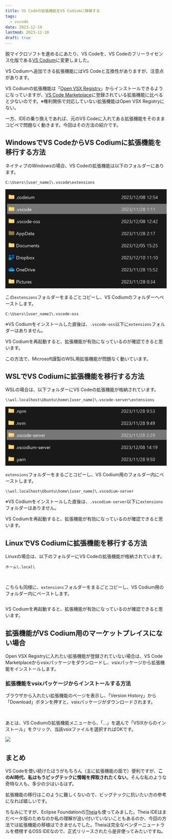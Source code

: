```yaml
---
title: VS Codeの拡張機能をVS Codiumに移植する
tags:
  - vscode
date: 2023-12-10
lastmod: 2023-12-10
draft: true
---
```


脱マイクロソフトを進めるにあたり、VS Codeを、VS Codeのフリーライセンス化版である[VS Codium](https://vscodium.com)に変更しました。

VS Codiumへ追加できる拡張機能にはVS Codeと互換性がありますが、注意点があります。

VS Codiumの拡張機能は「[Open VSX Registry](https://open-vsx.org)」からインストールできるようになっていますが、[VS Code Marketplace](https://marketplace.visualstudio.com/)に登録されている拡張機能に比べると少ないのです。※権利関係で対応していない拡張機能はOpen VSX Registryにない。

一方、IDEの乗り換えであれば、元のVS Codeに入れてある拡張機能をそのままコピペで問題なく動きます。今回はその方法の紹介です。

## WindowsでVS CodeからVS Codiumに拡張機能を移行する方法

ネイティブのWindowsの場合、VS Codeの拡張機能は以下のフォルダーにあります。

```
C:\Users\[user_name]\.vscode\extensions
```

![Windows上のVS Codeの拡張機能フォルダー](../../images/vscodium01.png)

この`extensions`フォルダーをまるごとコピーし、VS Codiumのフォルダーへペーストします。

```
C:\Users\[user_name]\.vscode-oss
```

※VS Codiumをインストールした直後は、`.vscode-oss`以下に`extensions`フォルダーはありません。

VS Codiumを再起動すると、拡張機能が有効になっているのが確認できると思います。

この方法で、Microsoft謹製のWSL用拡張機能が問題なく動いています。

## WSLでVS Codiumに拡張機能を移行する方法

WSLの場合は、以下フォルダーにVS Codeの拡張機能が格納されています。

```
\\wsl.localhost\Ubuntu\home\[user_name]\.vscode-server\extensions
```

![WSL上のVS Codeの拡張機能フォルダー](../../images/vscodium02.png)

`extensions`フォルダーをまるごとコピーし、VS Codium用のフォルダー内にペーストします。

```
\\wsl.localhost\Ubuntu\home\[user_name]\.vscodium-server
```

※VS Codiumをインストールした直後は、`.vscodium-server`以下に`extensions`フォルダーはありません。

VS Codiumを再起動すると、拡張機能が有効になっているのが確認できると思います。

## LinuxでVS Codiumに拡張機能を移行する方法

Linuxの場合は、以下のフォルダーにVS Codeの拡張機能が格納されています。

```
ホーム\.local\
```

![]()

こちらも同様に、`extensions`フォルダーをまるごとコピーし、VS Codium用のフォルダー内にペーストします。

```

```

VS Codiumを再起動すると、拡張機能が有効になっているのが確認できると思います。

## 拡張機能がVS Codium用のマーケットプレイスにない場合

Open VSX Registryに入れたい拡張機能が登録されていない場合は、VS Code Marketplaceからvsixパッケージをダウンロードし、vsixパッケージから拡張機能をインストールします。

### 拡張機能をvsixパッケージからインストールする方法

ブラウザから入れたい拡張機能のページを表示し、「Version History」から「Download」ボタンを押すと、vsixパッケージがダウンロードされます。

![]()

あとは、VS Codiumの拡張機能メニューから、「...」を選んで「VSIXからのインストール」をクリック、当該vsixファイルを選択すればOKです。

![](/vscode01.ja.png)

## まとめ

VS Codeを使い続けたほうがもちろん（主に拡張機能の面で）便利ですが、**このAI時代、私はもうビッグテックに情報を搾取されたくない**。そんな私のような奇特な人も、多少の少はいるはず。

拡張機能の移行はこのように難しくないので、ビッグテックに抗いたい方の参考になれば嬉しいです。

ちなみにですが、Eclipse Foundationの[Theia](https://theia-ide.org)も使ってみました。Theia IDEはまだベータ版のためなのか私の理解が追い付いていないこともあるのか、今回の方法では拡張機能の移植はできませんでした。Theiaは完全なベンダーニュートラルを標榜するOSS IDEなので、正式リリースされたら是非使ってみたいですね。
